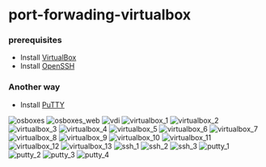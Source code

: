# port-forwading-virtualbox

### prerequisites
* Install [VirtualBox](https://github.com/selvaraj-kuppusamy/port_forwading-virtualbox/blob/main/virtualbox/installation/virtualbox_install.sh)
* Install [OpenSSH](https://github.com/selvaraj-kuppusamy/port_forwading-virtualbox/blob/main/ssh/installation/openssh.sh)
### Another way
* Install [PuTTY](https://github.com/selvaraj-kuppusamy/port_forwading-virtualbox/blob/main/putty/installation/putty.sh)




![osboxes](https://github.com/selvaraj-kuppusamy/port_forwading-virtualbox/blob/main/assets/osboxes.png)
![osboxes_web](https://github.com/selvaraj-kuppusamy/port_forwading-virtualbox/blob/main/assets/osboxes_web.png)
![vdi](https://github.com/selvaraj-kuppusamy/port_forwading-virtualbox/blob/main/assets/vdi.png)
![virtualbox_1](https://github.com/selvaraj-kuppusamy/port_forwading-virtualbox/blob/main/assets/virtualbox_1.png)
![virtualbox_2](https://github.com/selvaraj-kuppusamy/port_forwading-virtualbox/blob/main/assets/virtualbox_2.png)
![virtualbox_3](https://github.com/selvaraj-kuppusamy/port_forwading-virtualbox/blob/main/assets/virtualbox_3.png)
![virtualbox_4](https://github.com/selvaraj-kuppusamy/port_forwading-virtualbox/blob/main/assets/virtualbox_4.png)
![virtualbox_5](https://github.com/selvaraj-kuppusamy/port_forwading-virtualbox/blob/main/assets/virtualbox_5.png)
![virtualbox_6](https://github.com/selvaraj-kuppusamy/port_forwading-virtualbox/blob/main/assets/virtualbox_6.png)
![virtualbox_7](https://github.com/selvaraj-kuppusamy/port_forwading-virtualbox/blob/main/assets/virtualbox_7.png)
![virtualbox_8](https://github.com/selvaraj-kuppusamy/port_forwading-virtualbox/blob/main/assets/virtualbox_8.png)
![virtualbox_9](https://github.com/selvaraj-kuppusamy/port_forwading-virtualbox/blob/main/assets/virtualbox_9.png)
![virtualbox_10](https://github.com/selvaraj-kuppusamy/port_forwading-virtualbox/blob/main/assets/virtualbox_10.png)
![virtualbox_11](https://github.com/selvaraj-kuppusamy/port_forwading-virtualbox/blob/main/assets/virtualbox_11.png)
![virtualbox_12](https://github.com/selvaraj-kuppusamy/port_forwading-virtualbox/blob/main/assets/virtualbox_12.png)
![virtualbox_13](https://github.com/selvaraj-kuppusamy/port_forwading-virtualbox/blob/main/assets/virtualbox_13.jpeg)
![ssh_1](https://github.com/selvaraj-kuppusamy/port_forwading-virtualbox/blob/main/assets/ssh_1.png)
![ssh_2](https://github.com/selvaraj-kuppusamy/port_forwading-virtualbox/blob/main/assets/ssh_2.png)
![ssh_3](https://github.com/selvaraj-kuppusamy/port_forwading-virtualbox/blob/main/assets/ssh_3.png)
![putty_1](https://github.com/selvaraj-kuppusamy/port_forwading-virtualbox/blob/main/assets/putty_1.png)
![putty_2](https://github.com/selvaraj-kuppusamy/port_forwading-virtualbox/blob/main/assets/putty_2.png)
![putty_3](https://github.com/selvaraj-kuppusamy/port_forwading-virtualbox/blob/main/assets/putty_3.png)
![putty_4](https://github.com/selvaraj-kuppusamy/port_forwading-virtualbox/blob/main/assets/putty_4.png)
